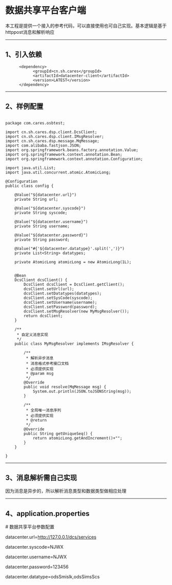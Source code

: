 # 数据共享平台客户端

本工程是提供一个接入的参考代码，可以直接使用也可自己实现。基本逻辑是基于httppost消息和解析响应
***
## 1、引入依赖
```
      <dependency>
            <groupId>cn.sh.cares</groupId>
            <artifactId>datacenter-client</artifactId>
            <version>LATEST</version>
      </dependency>
```      
***      
## 2、样例配置

```

package com.cares.osbtest;

import cn.sh.cares.dsp.client.DcsClient;
import cn.sh.cares.dsp.client.IMsgResolver;
import cn.sh.cares.dsp.message.MqMessage;
import com.alibaba.fastjson.JSON;
import org.springframework.beans.factory.annotation.Value;
import org.springframework.context.annotation.Bean;
import org.springframework.context.annotation.Configuration;

import java.util.List;
import java.util.concurrent.atomic.AtomicLong;

@Configuration
public class config {

    @Value("${datacenter.url}")
    private String url;

    @Value("${datacenter.syscode}")
    private String syscode;

    @Value("${datacenter.username}")
    private String username;

    @Value("${datacenter.password}")
    private String password;

    @Value("#{'${datacenter.datatype}'.split(',')}")
    private List<String> datatypes;

    private AtomicLong atomicLong = new AtomicLong(1L);


    @Bean
    DcsClient dcsClient() {
        DcsClient dcsClient = DcsClient.getClient();
        dcsClient.setUrl(url);
        dcsClient.setDatatypes(datatypes);
        dcsClient.setSysCode(syscode);
        dcsClient.setUsername(username);
        dcsClient.setPassword(password);
        dcsClient.setMsgResolver(new MyMsgResolver());
        return dcsClient;
    }

    /**
     * 自定义消息实现
     */
    public class MyMsgResolver implements IMsgResolver {

        /**
         * 解析异步消息
         * 消息格式参考接口文档
         * 必须提供实现
         * @param msg
         */
        @Override
        public void resolve(MqMessage msg) {
            System.out.println(JSON.toJSONString(msg));
        }

        /**
         * 全局唯一消息序列
         * 必须提供实现
         * @return
         */
        @Override
        public String getUniqueSeq() {
            return atomicLong.getAndIncrement()+"";
        }
    }

}

```
***
## 3、消息解析需自己实现
  因为消息是异步的，所以解析消息类型和数据类型做相应处理

***
## 4、application.properties


\# 数据共享平台参数配置 

datacenter.url=http://127.0.0.1/dcs/services

datacenter.syscode=NJWX

datacenter.username=NJWX

datacenter.password=123456

datacenter.datatype=odsSmislk,odsSimsScs



   
